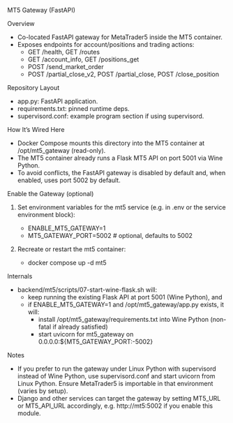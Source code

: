 MT5 Gateway (FastAPI)

Overview
- Co-located FastAPI gateway for MetaTrader5 inside the MT5 container.
- Exposes endpoints for account/positions and trading actions:
  - GET /health, GET /routes
  - GET /account_info, GET /positions_get
  - POST /send_market_order
  - POST /partial_close_v2, POST /partial_close, POST /close_position

Repository Layout
- app.py: FastAPI application.
- requirements.txt: pinned runtime deps.
- supervisord.conf: example program section if using supervisord.

How It’s Wired Here
- Docker Compose mounts this directory into the MT5 container at /opt/mt5_gateway (read-only).
- The MT5 container already runs a Flask MT5 API on port 5001 via Wine Python.
- To avoid conflicts, the FastAPI gateway is disabled by default and, when enabled, uses port 5002 by default.

Enable the Gateway (optional)
1) Set environment variables for the mt5 service (e.g. in .env or the service environment block):
   - ENABLE_MT5_GATEWAY=1
   - MT5_GATEWAY_PORT=5002   # optional, defaults to 5002

2) Recreate or restart the mt5 container:
   - docker compose up -d mt5

Internals
- backend/mt5/scripts/07-start-wine-flask.sh will:
  - keep running the existing Flask API at port 5001 (Wine Python), and
  - if ENABLE_MT5_GATEWAY=1 and /opt/mt5_gateway/app.py exists, it will:
    - install /opt/mt5_gateway/requirements.txt into Wine Python (non-fatal if already satisfied)
    - start uvicorn for mt5_gateway on 0.0.0.0:${MT5_GATEWAY_PORT:-5002}

Notes
- If you prefer to run the gateway under Linux Python with supervisord instead of Wine Python, use supervisord.conf and start uvicorn from Linux Python. Ensure MetaTrader5 is importable in that environment (varies by setup).
- Django and other services can target the gateway by setting MT5_URL or MT5_API_URL accordingly, e.g. http://mt5:5002 if you enable this module.

